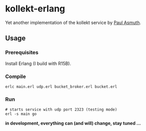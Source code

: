 # kollekt-erlang

Yet another implementation of the kollekt service by [Paul Asmuth](https://github.com/paulasmuth).

## Usage

### Prerequisites

Install Erlang (I build with R15B).

### Compile

```shell
erlc main.erl udp.erl bucket_broker.erl bucket.erl
```

### Run

```shell
# starts service with udp port 2323 (testing mode)
erl -s main go
```

**in development, everything can (and will) change, stay tuned …**